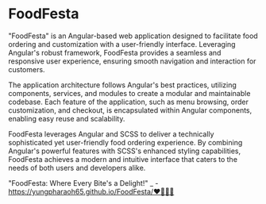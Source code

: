 # FoodFesta

"FoodFesta" is an Angular-based web application designed to facilitate food ordering and customization with a user-friendly interface. Leveraging Angular's robust framework, FoodFesta provides a seamless and responsive user experience, ensuring smooth navigation and interaction for customers.

The application architecture follows Angular's best practices, utilizing components, services, and modules to create a modular and maintainable codebase. Each feature of the application, such as menu browsing, order customization, and checkout, is encapsulated within Angular components, enabling easy reuse and scalability.

FoodFesta leverages Angular and SCSS to deliver a technically sophisticated yet user-friendly food ordering experience. By combining Angular's powerful features with SCSS's enhanced styling capabilities, FoodFesta achieves a modern and intuitive interface that caters to the needs of both users and developers alike.

"FoodFesta: Where Every Bite's a Delight!" _ - https://yungpharaoh65.github.io/FoodFesta/❤🧢👍🏽



